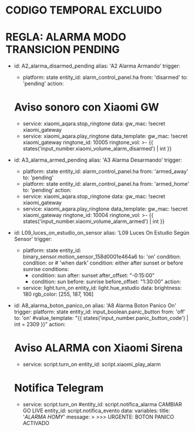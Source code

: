 # CODIGO TEMPORAL EXCLUIDO


# REGLA: ALARMA MODO TRANSICION PENDING

- id: A2_alarma_disarmed_pending
  alias: 'A2 Alarma Armando'
  trigger:
    - platform: state
      entity_id: alarm_control_panel.ha
      from: 'disarmed'
      to: 'pending'
  action:
     # Aviso sonoro con Xiaomi GW
    - service: xiaomi_aqara.stop_ringtone
      data:
        gw_mac: !secret xiaomi_gateway
    - service: xiaomi_aqara.play_ringtone
      data_template:
        gw_mac: !secret xiaomi_gateway
        ringtone_id: 10005
        ringtone_vol: >-
            {{ states('input_number.xiaomi_volume_alarm_disarmed') | int }}

- id: A3_alarma_armed_pending
  alias: 'A3 Alarma Desarmando'
  trigger:
    - platform: state
      entity_id: alarm_control_panel.ha
      from: 'armed_away'
      to: 'pending'
    - platform: state
      entity_id: alarm_control_panel.ha
      from: 'armed_home'
      to: 'pending'
  action:
    - service: xiaomi_aqara.stop_ringtone
      data:
        gw_mac: !secret xiaomi_gateway
    - service: xiaomi_aqara.play_ringtone
      data_template:
        gw_mac: !secret xiaomi_gateway
        ringtone_id: 10004
        ringtone_vol: >-
            {{ states('input_number.xiaomi_volume_alarm_armed') | int }}


- id: L09_luces_on_estudio_on_sensor
  alias: 'L09 Luces On Estudio Según Sensor'
  trigger:
    - platform: state
      entity_id: binary_sensor.motion_sensor_158d0001e464a6
      to: 'on'
  condition:
    condition: or  # 'when dark' condition: either after sunset or before sunrise
    conditions:
      - condition: sun
        after: sunset
        after_offset: "-0:15:00"
      - condition: sun
        before: sunrise
        before_offset: "1:30:00"
  action:
    - service: light.turn_on
      entity_id: light.hue_estudio
      data:
        brightness: 180
        rgb_color: [255, 187, 106]


- id: A8_alarma_boton_panico_on
  alias: 'A8 Alarma Boton Panico On'
  trigger:
    platform: state
    entity_id: input_boolean.panic_button
    from: 'off'
    to: 'on'
    #value_template: "{{ states('input_number.panic_button_code') | int = 2309 }}"
  action:
    # Aviso ALARMA con Xiaomi Sirena
    - service: script.turn_on
      entity_id: script.xiaomi_play_alarm
    # Notifica Telegram
    - service: script.turn_on
      #entity_id: script.notifica_alarma CAMBIAR GO LIVE
      entity_id: script.notifica_evento
      data:
        variables:
          title: '*ALARMA HOMY*'
          message: >
            >>> URGENTE: BOTON PANICO ACTIVADO